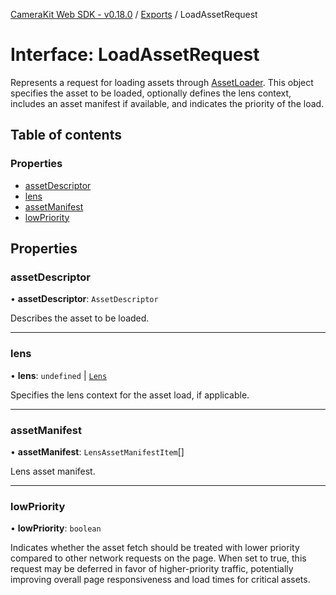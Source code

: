 [CameraKit Web SDK - v0.18.0](../README.md) / [Exports](../modules.md) / LoadAssetRequest

# Interface: LoadAssetRequest

Represents a request for loading assets through [AssetLoader](../modules.md#assetloader). This object specifies the asset to be loaded,
optionally defines the lens context, includes an asset manifest if available, and indicates the priority of the load.

## Table of contents

### Properties

- [assetDescriptor](LoadAssetRequest.md#assetdescriptor)
- [lens](LoadAssetRequest.md#lens)
- [assetManifest](LoadAssetRequest.md#assetmanifest)
- [lowPriority](LoadAssetRequest.md#lowpriority)

## Properties

### assetDescriptor

• **assetDescriptor**: `AssetDescriptor`

Describes the asset to be loaded.

___

### lens

• **lens**: `undefined` \| [`Lens`](Lens.md)

Specifies the lens context for the asset load, if applicable.

___

### assetManifest

• **assetManifest**: `LensAssetManifestItem`[]

Lens asset manifest.

___

### lowPriority

• **lowPriority**: `boolean`

Indicates whether the asset fetch should be treated with lower priority compared to other
network requests on the page. When set to true, this request may be deferred in favor of higher-priority
traffic, potentially improving overall page responsiveness and load times for critical assets.
